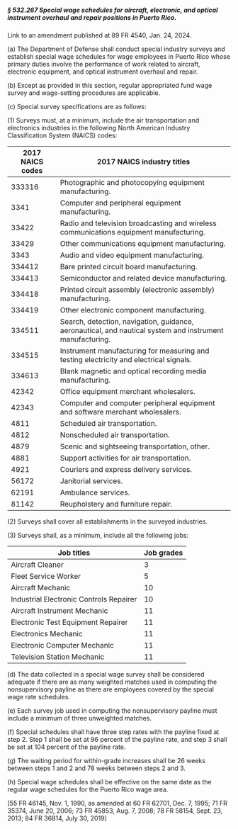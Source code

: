 ##### § 532.267 Special wage schedules for aircraft, electronic, and optical instrument overhaul and repair positions in Puerto Rico. #####

Link to an amendment published at 89 FR 4540, Jan. 24, 2024.

(a) The Department of Defense shall conduct special industry surveys and establish special wage schedules for wage employees in Puerto Rico whose primary duties involve the performance of work related to aircraft, electronic equipment, and optical instrument overhaul and repair.

(b) Except as provided in this section, regular appropriated fund wage survey and wage-setting procedures are applicable.

(c) Special survey specifications are as follows:

(1) Surveys must, at a minimum, include the air transportation and electronics industries in the following North American Industry Classification System (NAICS) codes:

|2017 NAICS codes|                                       2017 NAICS industry titles                                       |
|----------------|--------------------------------------------------------------------------------------------------------|
|     333316     |                         Photographic and photocopying equipment manufacturing.                         |
|      3341      |                            Computer and peripheral equipment manufacturing.                            |
|     33422      |         Radio and television broadcasting and wireless communications equipment manufacturing.         |
|     33429      |                             Other communications equipment manufacturing.                              |
|      3343      |                                Audio and video equipment manufacturing.                                |
|     334412     |                               Bare printed circuit board manufacturing.                                |
|     334413     |                            Semiconductor and related device manufacturing.                             |
|     334418     |                     Printed circuit assembly (electronic assembly) manufacturing.                      |
|     334419     |                               Other electronic component manufacturing.                                |
|     334511     |Search, detection, navigation, guidance, aeronautical, and nautical system and instrument manufacturing.|
|     334515     |         Instrument manufacturing for measuring and testing electricity and electrical signals.         |
|     334613     |                       Blank magnetic and optical recording media manufacturing.                        |
|     42342      |                                 Office equipment merchant wholesalers.                                 |
|     42343      |             Computer and computer peripheral equipment and software merchant wholesalers.              |
|      4811      |                                     Scheduled air transportation.                                      |
|      4812      |                                    Nonscheduled air transportation.                                    |
|      4879      |                             Scenic and sightseeing transportation, other.                              |
|      4881      |                               Support activities for air transportation.                               |
|      4921      |                                Couriers and express delivery services.                                 |
|     56172      |                                          Janitorial services.                                          |
|     62191      |                                          Ambulance services.                                           |
|     81142      |                                   Reupholstery and furniture repair.                                   |

(2) Surveys shall cover all establishments in the surveyed industries.

(3) Surveys shall, as a minimum, include all the following jobs:

|              Job titles               |Job grades|
|---------------------------------------|----------|
|           Aircraft Cleaner            |    3     |
|         Fleet Service Worker          |    5     |
|           Aircraft Mechanic           |    10    |
|Industrial Electronic Controls Repairer|    10    |
|     Aircraft Instrument Mechanic      |    11    |
|  Electronic Test Equipment Repairer   |    11    |
|         Electronics Mechanic          |    11    |
|     Electronic Computer Mechanic      |    11    |
|      Television Station Mechanic      |    11    |

(d) The data collected in a special wage survey shall be considered adequate if there are as many weighted matches used in computing the nonsupervisory payline as there are employees covered by the special wage rate schedules.

(e) Each survey job used in computing the nonsupervisory payline must include a minimum of three unweighted matches.

(f) Special schedules shall have three step rates with the payline fixed at step 2. Step 1 shall be set at 96 percent of the payline rate, and step 3 shall be set at 104 percent of the payline rate.

(g) The waiting period for within-grade increases shall be 26 weeks between steps 1 and 2 and 78 weeks between steps 2 and 3.

(h) Special wage schedules shall be effective on the same date as the regular wage schedules for the Puerto Rico wage area.

[55 FR 46145, Nov. 1, 1990, as amended at 60 FR 62701, Dec. 7, 1995; 71 FR 35374, June 20, 2006; 73 FR 45853, Aug. 7, 2008; 78 FR 58154, Sept. 23, 2013; 84 FR 36814, July 30, 2019]
